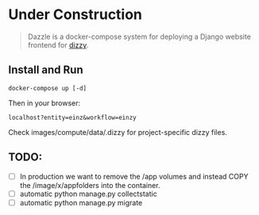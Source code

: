 # Under Construction

> Dazzle is a docker-compose system for deploying a Django website frontend for [dizzy](https://github.com/GRAYgoose124/dizzy).

## Install and Run

    docker-compose up [-d]

Then in your browser:

    localhost?entity=einz&workflow=einzy

Check images/compute/data/.dizzy for project-specific dizzy files.


## TODO:
- [ ] In production we want to remove the /app volumes and instead COPY the /image/x/appfolders into the container.
- [ ] automatic python manage.py collectstatic
- [ ] automatic python manage.py migrate
